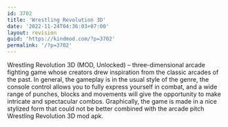 ```yaml
---
id: 3702
title: 'Wrestling Revolution 3D'
date: '2022-11-24T04:36:03+07:00'
layout: revision
guid: 'https://kindmod.com/?p=3702'
permalink: '/?p=3702'
---
```


Wrestling Revolution 3D (MOD, Unlocked) – three-dimensional arcade fighting game whose creators drew inspiration from the classic arcades of the past. In general, the gameplay is in the usual style of the genre, the console control allows you to fully express yourself in combat, and a wide range of punches, blocks and movements will give the opportunity to make intricate and spectacular combos. Graphically, the game is made in a nice stylized form that could not be better combined with the arcade pitch Wrestling Revolution 3D mod apk.